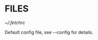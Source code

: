 <!-- Copyright (C) Daniel Stenberg, <daniel@haxx.se>, et al. -->
<!-- SPDX-License-Identifier: fetch -->
# FILES
*~/.fetchrc*

Default config file, see --config for details.
